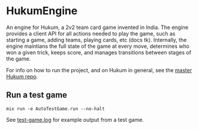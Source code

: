 # HukumEngine

An engine for Hukum, a 2v2 team card game invented in India. The engine provides a client API for all actions needed to play the game, such as starting a game, adding teams, playing cards, etc (docs tk). Internally, the engine maintians the full state of the game at every move, determines who won a given trick, keeps score, and manages transitions between stages of the game.

For info on how to run the project, and on Hukum in general, see the
[master Hukum repo](https://github.com/nsonnad/hukum).

## Run a test game

```
mix run -e AutoTestGame.run --no-halt
```

See [test-game.log](test-game.log) for example output from a test game.
